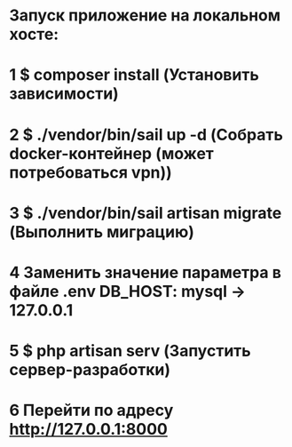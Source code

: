 # Запуск приложение на локальном хосте:
# 1 $ composer install (Установить зависимости)
# 2 $ ./vendor/bin/sail up -d (Собрать docker-контейнер (может потребоваться vpn))
# 3 $ ./vendor/bin/sail artisan migrate (Выполнить миграцию)
# 4 Заменить значение параметра в файле .env DB_HOST: mysql -> 127.0.0.1
# 5 $ php artisan serv (Запустить сервер-разработки) 
# 6 Перейти по адресу http://127.0.0.1:8000